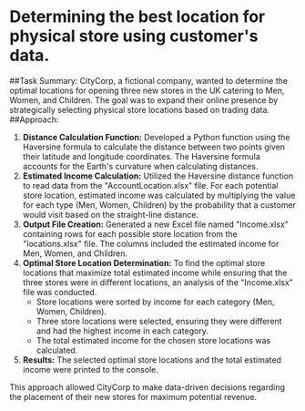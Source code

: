 # Determining the best location for physical store using customer's data.
##Task Summary:
CityCorp, a fictional company, wanted to determine the optimal locations for opening three new stores in the UK catering to Men, Women, and Children. The goal was to expand their online presence by strategically selecting physical store locations based on trading data.
##Approach:
1. **Distance Calculation Function:** Developed a Python function using the Haversine formula to calculate the distance between two points given their latitude and longitude coordinates. The Haversine formula accounts for the Earth's curvature when calculating distances.
2. **Estimated Income Calculation:** Utilized the Haversine distance function to read data from the "AccountLocation.xlsx" file. For each potential store location, estimated income was calculated by multiplying the value for each type (Men, Women, Children) by the probability that a customer would visit based on the straight-line distance.
3. **Output File Creation:** Generated a new Excel file named "Income.xlsx" containing rows for each possible store location from the "locations.xlsx" file. The columns included the estimated income for Men, Women, and Children.
4. **Optimal Store Location Determination:** To find the optimal store locations that maximize total estimated income while ensuring that the three stores were in different locations, an analysis of the "Income.xlsx" file was conducted.
   - Store locations were sorted by income for each category (Men, Women, Children).
   - Three store locations were selected, ensuring they were different and had the highest income in each category.
   - The total estimated income for the chosen store locations was calculated.
5. **Results:** The selected optimal store locations and the total estimated income were printed to the console.

This approach allowed CityCorp to make data-driven decisions regarding the placement of their new stores for maximum potential revenue.
